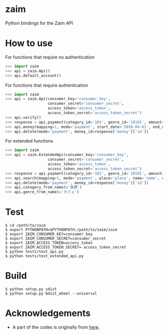 # zaim
Python bindings for the Zaim API

# How to use
For functions that require no authentication
```python
>>> import zaim
>>> api = zaim.Api()
>>> api.default_account()
```

For functions that require authentication
```python
>>> import zaim
>>> api = zaim.Api(consumer_key='consumer_key',
                   consumer_secret='consumer_secret',
                   access_token='access_token',
                   access_token_secret='access_token_secret')
>>> api.verify()
>>> response = api.payment(category_id='101', genre_id='10101', amount=1, date='2020-04-01', comment='comment', name='name', place='place', from_account_id=0)
>>> api.money(mapping=1, mode='payment', start_date='2020-04-01', end_date='2020-04-01')
>>> api.delete(mode='payment', money_id=response['money']['id'])
```

For extended functions
```python
>>> import zaim
>>> api = zaim.ExtendedApi(consumer_key='consumer_key',
                   consumer_secret='consumer_secret',
                   access_token='access_token',
                   access_token_secret='access_token_secret')
>>> response = api.payment(category_id='101', genre_id='10101', amount=1, date='2020-04-01', comment='comment', name='name', place='place', from_account_id=0)
>>> api.search(mapping=1, mode='payment', place='place', name='name', comment='comment')
>>> api.delete(mode='payment', money_id=response['money']['id'])
>>> api.category_from_name(u'食費')
>>> api.genre_from_name(u'カフェ')
```

# Test
```
$ cd /path/to/zaim
$ export PYTHONPATH=$PYTHONPATH:/path/to/zaim/zaim
$ export ZAIM_CONSUMER_KEY=consumer_key
$ export ZAIM_CONSUMER_SECRET=consumer_secret
$ export ZAIM_ACCESS_TOKEN=access_token
$ export ZAIM_ACCESS_TOKEN_SECRET= access_token_secret
$ python tests/test_api.py
$ python tests/test_extended_api.py
```

# Build
```
$ python setup.py sdist
$ python setup.py bdist_wheel --universal
```

# Acknowledgements
- A part of the codes is originally from [here](https://github.com/konomae/zaimpy).
